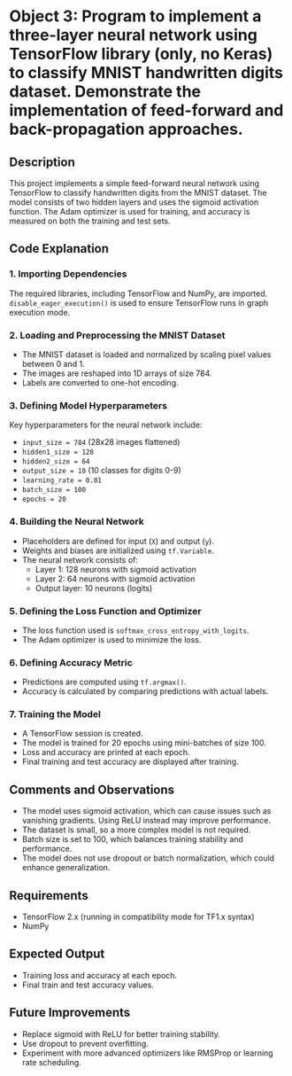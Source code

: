 
# Object 3: Program to implement a three-layer neural network using TensorFlow library (only, no Keras) to classify MNIST handwritten digits dataset. Demonstrate the implementation of feed-forward and back-propagation approaches.

## Description

This project implements a simple feed-forward neural network using TensorFlow to classify handwritten digits from the MNIST dataset. The model consists of two hidden layers and uses the sigmoid activation function. The Adam optimizer is used for training, and accuracy is measured on both the training and test sets.

## Code Explanation

### 1. Importing Dependencies

The required libraries, including TensorFlow and NumPy, are imported. `disable_eager_execution()` is used to ensure TensorFlow runs in graph execution mode.

### 2. Loading and Preprocessing the MNIST Dataset

- The MNIST dataset is loaded and normalized by scaling pixel values between 0 and 1.
- The images are reshaped into 1D arrays of size 784.
- Labels are converted to one-hot encoding.

### 3. Defining Model Hyperparameters

Key hyperparameters for the neural network include:

- `input_size = 784` (28x28 images flattened)
- `hidden1_size = 128`
- `hidden2_size = 64`
- `output_size = 10` (10 classes for digits 0-9)
- `learning_rate = 0.01`
- `batch_size = 100`
- `epochs = 20`

### 4. Building the Neural Network

- Placeholders are defined for input (`X`) and output (`y`).
- Weights and biases are initialized using `tf.Variable`.
- The neural network consists of:
  - Layer 1: 128 neurons with sigmoid activation
  - Layer 2: 64 neurons with sigmoid activation
  - Output layer: 10 neurons (logits)

### 5. Defining the Loss Function and Optimizer

- The loss function used is `softmax_cross_entropy_with_logits`.
- The Adam optimizer is used to minimize the loss.

### 6. Defining Accuracy Metric

- Predictions are computed using `tf.argmax()`.
- Accuracy is calculated by comparing predictions with actual labels.

### 7. Training the Model

- A TensorFlow session is created.
- The model is trained for 20 epochs using mini-batches of size 100.
- Loss and accuracy are printed at each epoch.
- Final training and test accuracy are displayed after training.

## Comments and Observations

- The model uses sigmoid activation, which can cause issues such as vanishing gradients. Using ReLU instead may improve performance.
- The dataset is small, so a more complex model is not required.
- Batch size is set to 100, which balances training stability and performance.
- The model does not use dropout or batch normalization, which could enhance generalization.

## Requirements

- TensorFlow 2.x (running in compatibility mode for TF1.x syntax)
- NumPy

## Expected Output

- Training loss and accuracy at each epoch.
- Final train and test accuracy values.

## Future Improvements

- Replace sigmoid with ReLU for better training stability.
- Use dropout to prevent overfitting.
- Experiment with more advanced optimizers like RMSProp or learning rate scheduling.

